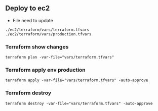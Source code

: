 ## Deploy to ec2
- File need to update
```shell
./ec2/terraform/vars/terraform.tfvars
./ec2/terraform/vars/production.tfvars
```
### Terraform show changes
```shell
terraform plan -var-file="vars/terraform.tfvars"
```

### Terraform apply env production
```shell
terraform apply -var-file="vars/terraform.tfvars" -auto-approve
```

### Terraform destroy
```shell
terraform destroy -var-file="vars/terraform.tfvars" -auto-approve
```